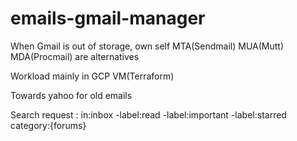 # emails-gmail-manager
When Gmail is out of storage, own self MTA(Sendmail) MUA(Mutt) MDA(Procmail) are alternatives

Workload mainly in GCP VM(Terraform)

Towards yahoo for old emails

Search request : in:inbox -label:read -label:important -label:starred category:{forums} 

